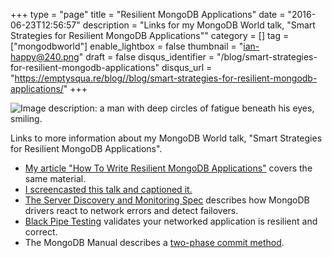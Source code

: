 +++
type = "page"
title = "Resilient MongoDB Applications"
date = "2016-06-23T12:56:57"
description = "Links for my MongoDB World talk, \"Smart Strategies for Resilient MongoDB Applications\""
category = []
tag = ["mongodbworld"]
enable_lightbox = false
thumbnail = "ian-happy@240.png"
draft = false
disqus_identifier = "/blog/smart-strategies-for-resilient-mongodb-applications"
disqus_url = "https://emptysqua.re/blog//blog/smart-strategies-for-resilient-mongodb-applications/"
+++

<p><img alt="Image description: a man with deep circles of fatigue beneath his eyes, smiling." src="ian-happy.png" /></p>
<p>Links to more information about my MongoDB World talk, "Smart Strategies for Resilient MongoDB Applications".</p>
<ul>
<li><a href="/how-to-write-resilient-mongodb-applications/">My article "How To Write Resilient MongoDB Applications"</a> covers the same material.</li>
<li><a href="https://www.youtube.com/watch?v=QKpwx6bQnIM">I screencasted this talk and captioned it.</a></li>
<li><a href="https://emptysqua.re/blog/server-discovery-and-monitoring-in-pymongo-perl-and-c/">The Server Discovery and Monitoring Spec</a> describes how MongoDB drivers react to network errors and detect failovers.</li>
<li><a href="https://bit.ly/black-pipe">Black Pipe Testing</a> validates your networked application is resilient and correct.</li>
<li>The MongoDB Manual describes a <a href="https://docs.mongodb.com/manual/tutorial/perform-two-phase-commits/">two-phase commit method</a>.</li>
</ul>
